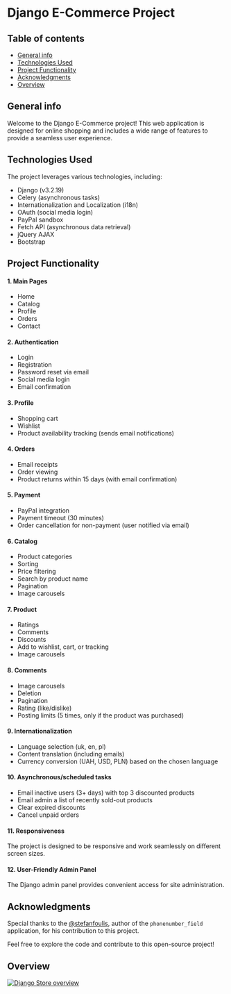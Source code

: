 # Django E-Commerce Project

## Table of contents
- [General info](#general-info)
- [Technologies Used](#technologies-used)
- [Project Functionality](#project-functionality)
- [Acknowledgments](#acknowledgments)
- [Overview](#overview)

## General info

Welcome to the Django E-Commerce project! This web application is designed for online shopping and includes a wide range of features to provide a seamless user experience.

## Technologies Used

The project leverages various technologies, including:
- Django (v3.2.19)
- Celery (asynchronous tasks)
- Internationalization and Localization (i18n)
- OAuth (social media login)
- PayPal sandbox
- Fetch API (asynchronous data retrieval)
- jQuery AJAX
- Bootstrap

## Project Functionality

#### 1. Main Pages
- Home
- Catalog
- Profile
- Orders
- Contact

#### 2. Authentication
- Login
- Registration
- Password reset via email
- Social media login
- Email confirmation

#### 3. Profile
- Shopping cart
- Wishlist
- Product availability tracking (sends email notifications)

#### 4. Orders
- Email receipts
- Order viewing
- Product returns within 15 days (with email confirmation)

#### 5. Payment
- PayPal integration
- Payment timeout (30 minutes)
- Order cancellation for non-payment (user notified via email)

#### 6. Catalog
- Product categories
- Sorting
- Price filtering
- Search by product name
- Pagination
- Image carousels

#### 7. Product
- Ratings
- Comments
- Discounts
- Add to wishlist, cart, or tracking
- Image carousels

#### 8. Comments
- Image carousels
- Deletion
- Pagination
- Rating (like/dislike)
- Posting limits (5 times, only if the product was purchased)

#### 9. Internationalization
- Language selection (uk, en, pl)
- Content translation (including emails)
- Currency conversion (UAH, USD, PLN) based on the chosen language

#### 10. Asynchronous/scheduled tasks
- Email inactive users (3+ days) with top 3 discounted products
- Email admin a list of recently sold-out products
- Clear expired discounts
- Cancel unpaid orders

#### 11. Responsiveness
The project is designed to be responsive and work seamlessly on different screen sizes.

#### 12. User-Friendly Admin Panel
The Django admin panel provides convenient access for site administration.


## Acknowledgments

Special thanks to the [@stefanfoulis](https://github.com/stefanfoulis/django-phonenumber-field), author of the `phonenumber_field` application, for his contribution to this project.

Feel free to explore the code and contribute to this open-source project!

## Overview

[![Django Store overview](https://img.youtube.com/vi/v7ViFPbdSRk/maxresdefault.jpg)](https://www.youtube.com/watch?v=v7ViFPbdSRk)
